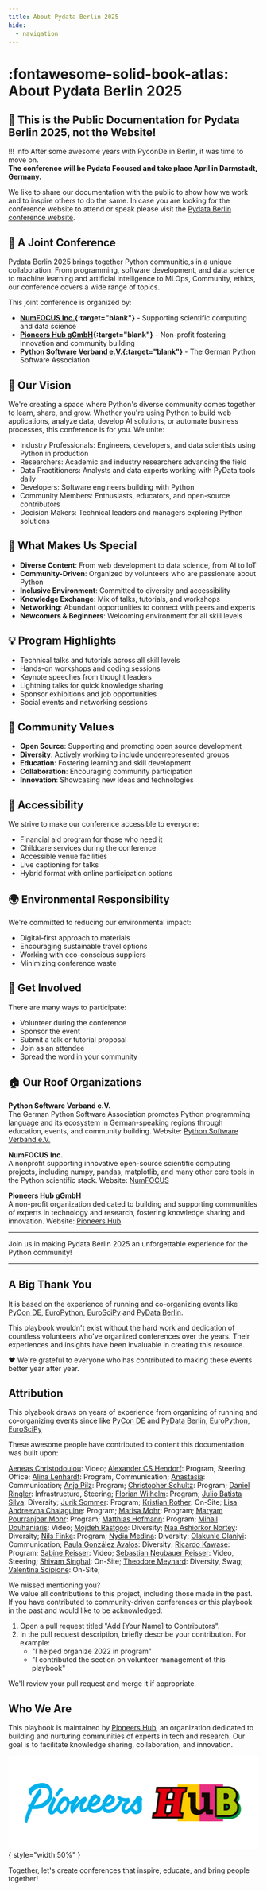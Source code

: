 ```yaml
---
title: About Pydata Berlin 2025
hide:
  - navigation
---
```


# :fontawesome-solid-book-atlas: About Pydata Berlin 2025

## 🚨 This is the Public Documentation for Pydata Berlin 2025, not the Website!

!!! info
    After some awesome years with PyconDe in Berlin, it was time to move on.  
    **The conference will be Pydata Focused and take place  April in Darmstadt, Germany.**

We like to share our documentation with the public to show how we work and to inspire others to do the same.
In case you are looking for the conference website to attend or speak  please visit the [Pydata Berlin conference website]( https://pydata.org/berlin2025/).

## 🤝 A Joint Conference

Pydata Berlin 2025 brings together Python communitie,s in a unique collaboration.
From programming, software development, and data science to machine learning and artificial intelligence to MLOps,
Community, ethics, our conference covers a wide range of topics.

This joint conference is organized by:

- **[NumFOCUS Inc.](https://numfocus.org/){:target="blank"}** - Supporting scientific computing and data science
- **[Pioneers Hub gGmbH](https://www.pioneershub.org/en/){:target="blank"}** - Non-profit fostering innovation and community building
- **[Python Software Verband e.V.](https://www.python-verband.org/){:target="blank"}** - The German Python Software Association

## 🎯 Our Vision

We're creating a space where Python's diverse community comes together to learn, share, and grow. Whether you're using Python to build web applications, analyze data, develop AI solutions, or automate business processes, this conference is for you. We unite:

- Industry Professionals: Engineers, developers, and data scientists using Python in production
- Researchers: Academic and industry researchers advancing the field
- Data Practitioners: Analysts and data experts working with PyData tools daily
- Developers: Software engineers building with Python
- Community Members: Enthusiasts, educators, and open-source contributors
- Decision Makers: Technical leaders and managers exploring Python solutions

## 🌟 What Makes Us Special

- **Diverse Content**: From web development to data science, from AI to IoT
- **Community-Driven**: Organized by volunteers who are passionate about Python
- **Inclusive Environment**: Committed to diversity and accessibility
- **Knowledge Exchange**: Mix of talks, tutorials, and workshops
- **Networking**: Abundant opportunities to connect with peers and experts
- **Newcomers & Beginners**: Welcoming environment for all skill levels

## 💡 Program Highlights

- Technical talks and tutorials across all skill levels
- Hands-on workshops and coding sessions
- Keynote speeches from thought leaders
- Lightning talks for quick knowledge sharing
- Sponsor exhibitions and job opportunities
- Social events and networking sessions

## 🤲 Community Values

- **Open Source**: Supporting and promoting open source development
- **Diversity**: Actively working to include underrepresented groups
- **Education**: Fostering learning and skill development
- **Collaboration**: Encouraging community participation
- **Innovation**: Showcasing new ideas and technologies

## 🎫 Accessibility

We strive to make our conference accessible to everyone:

- Financial aid program for those who need it
- Childcare services during the conference
- Accessible venue facilities
- Live captioning for talks
- Hybrid format with online participation options

## 🌍 Environmental Responsibility

We're committed to reducing our environmental impact:

- Digital-first approach to materials
- Encouraging sustainable travel options
- Working with eco-conscious suppliers
- Minimizing conference waste

## 🤝 Get Involved

There are many ways to participate:

- Volunteer during the conference
- Sponsor the event
- Submit a talk or tutorial proposal
- Join as an attendee
- Spread the word in your community

## 🏠 Our Roof Organizations

**Python Software Verband e.V.**  
The German Python Software Association promotes Python programming language and its ecosystem in German-speaking regions
through education, events, and community building.
Website: [Python Software Verband e.V.](https://www.python-verband.org/)

**NumFOCUS Inc.**  
A nonprofit supporting innovative open-source scientific computing projects, including numpy, pandas, matplotlib, and
many other core tools in the Python scientific stack.
Website: [NumFOCUS](https://numfocus.org/)

**Pioneers Hub gGmbH**  
A non-profit organization dedicated to building and supporting communities of experts in technology and research,
fostering knowledge sharing and innovation.
Website: [Pioneers Hub](https://www.pioneershub.org/en/)

---

Join us in making Pydata Berlin 2025 an unforgettable experience for the Python community!

--- 
## A Big Thank You

It is based on the experience of running and co-organizing events like [PyCon DE](https://de.pycon.org/),
[EuroPython](https://europython.eu), [EuroSciPy](https://euroscipy.org) and [PyData Berlin](https://berlin.pydata.org).

This playbook wouldn't exist without the hard work and dedication of countless volunteers who've organized conferences
over the years. Their experiences and insights have been invaluable in creating this resource.

❤️ We're grateful to everyone who has contributed to making these events better year after year.

## Attribution

This plyabook draws on years of experience from organizing of running and co-organizing events since like
[PyCon DE](https://de.pycon.org/)
and [PyData Berlin](https://berlin.pydata.org), [EuroPython](https://europython.eu), [EuroSciPy](https://euroscipy.org)

These awesome people have contributed to content this documentation was built upon:

[Aeneas Christodoulou](https://github.com/AeneasChristodoulou): Video;
[Alexander CS Hendorf](https://github.com/alanderex): Program, Steering, Office;
[Alina Lenhardt](https://github.com/alina-lenhardt): Program, Communication;
[Anastasia](https://github.com/asamokhina): Communication;
[Anja Pilz](https://github.com/aplz): Program;
[Christopher Schultz](#): Program;
[Daniel Ringler](https://github.com/dringler): Infrastructure, Steering;
[Florian Wilhelm](https://github.com/florianwilhelm): Program;
[Julio Batista Silva](https://github.com/jbsilva): Diversity;
[Jurik Sommer](https://github.com/Jurik-001): Program;
[Kristian Rother](https://github.com/krother): On-Site;
[Lisa Andreevna Chalaguine](#): Program;
[Marisa Mohr](https://github.com/marisamohr): Program;
[Maryam Pourranjbar Mohr](#): Program;
[Matthias Hofmann](#): Program;
[Mihail Douhaniaris](https://github.com/mtdo): Video;
[Mojdeh Rastgoo](https://github.com/mrastgoo): Diversity;
[Naa Ashiorkor Nortey](https://github.com/7ashiorkor7): Diversity;
[Nils Finke](https://github.com/FinkeNils): Program;
[Nydia Medina](https://github.com/nydiamedina): Diversity;
[Olakunle Olaniyi](https://github.com/rugging24): Communication;
[Paula González Avalos](https://github.com/pga99): Diversity;
[Ricardo Kawase](#): Program;
[Sabine Reisser](https://github.com/orgs/PYCONDE/people/sreisser): Video;
[Sebastian Neubauer Reisser](https://github.com/sebastianneubauer): Video, Steering;
[Shivam Singhal](https://github.com/championshuttler): On-Site;
[Theodore Meynard](https://github.com/orgs/PYCONDE/people/terezaif): Diversity, Swag;
[Valentina Scipione](https://github.com/astrovale): On-Site;

We missed mentioning you?   
We value all contributions to this project, including those made in the past. If you have contributed to
community-driven conferences or this playbook in the past and would like to be acknowledged:

1. Open a pull request titled "Add [Your Name] to Contributors".
2. In the pull request description, briefly describe your contribution. For example:
    - "I helped organize 2022 in program"
    - "I contributed the section on volunteer management of this playbook"

We'll review your pull request and merge it if appropriate.

## Who We Are

This playbook is maintained by [Pioneers Hub](https://www.pioneershub.org/en/), an organization dedicated to building
and nurturing communities of experts in tech and research. Our goal is to facilitate knowledge sharing, collaboration,
and innovation.

![Pioneers Hub Logo](assets/images/Pioneers-Hub-Logo-vereinfacht-inline.svg){ style="width:50%" }

Together, let's create conferences that inspire, educate, and bring people together!